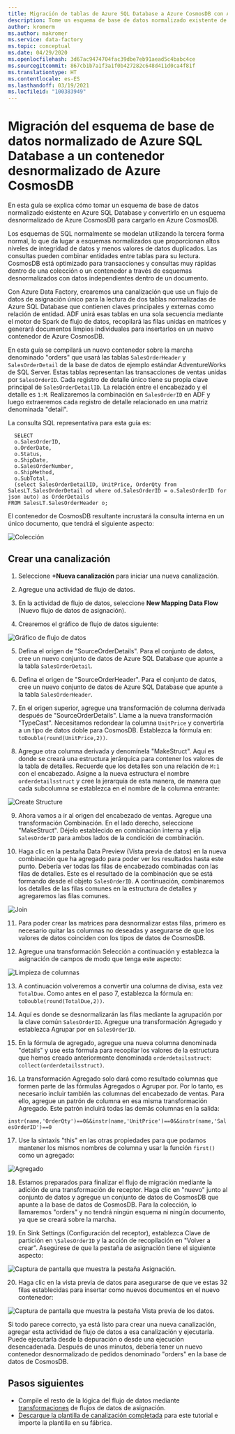 ```yaml
---
title: Migración de tablas de Azure SQL Database a Azure CosmosDB con Azure Data Factory
description: Tome un esquema de base de datos normalizado existente de Azure SQL Database y mígrelo a un contenedor desnormalizado de Azure CosmosDB con Azure Data Factory.
author: kromerm
ms.author: makromer
ms.service: data-factory
ms.topic: conceptual
ms.date: 04/29/2020
ms.openlocfilehash: 3d67ac9474704fac39dbe7eb91aead5c4babc4ce
ms.sourcegitcommit: 867cb1b7a1f3a1f0b427282c648d411d0ca4f81f
ms.translationtype: HT
ms.contentlocale: es-ES
ms.lasthandoff: 03/19/2021
ms.locfileid: "100383949"
---
```

# <a name="migrate-normalized-database-schema-from-azure-sql-database-to-azure-cosmosdb-denormalized-container"></a>Migración del esquema de base de datos normalizado de Azure SQL Database a un contenedor desnormalizado de Azure CosmosDB

En esta guía se explica cómo tomar un esquema de base de datos normalizado existente en Azure SQL Database y convertirlo en un esquema desnormalizado de Azure CosmosDB para cargarlo en Azure CosmosDB.

Los esquemas de SQL normalmente se modelan utilizando la tercera forma normal, lo que da lugar a esquemas normalizados que proporcionan altos niveles de integridad de datos y menos valores de datos duplicados. Las consultas pueden combinar entidades entre tablas para su lectura. CosmosDB está optimizado para transacciones y consultas muy rápidas dentro de una colección o un contenedor a través de esquemas desnormalizados con datos independientes dentro de un documento.

Con Azure Data Factory, crearemos una canalización que use un flujo de datos de asignación único para la lectura de dos tablas normalizadas de Azure SQL Database que contienen claves principales y externas como relación de entidad. ADF unirá esas tablas en una sola secuencia mediante el motor de Spark de flujo de datos, recopilará las filas unidas en matrices y generará documentos limpios individuales para insertarlos en un nuevo contenedor de Azure CosmosDB.

En esta guía se compilará un nuevo contenedor sobre la marcha denominado "orders" que usará las tablas ```SalesOrderHeader``` y ```SalesOrderDetail``` de la base de datos de ejemplo estándar AdventureWorks de SQL Server. Estas tablas representan las transacciones de ventas unidas por ```SalesOrderID```. Cada registro de detalle único tiene su propia clave principal de ```SalesOrderDetailID```. La relación entre el encabezado y el detalle es ```1:M```. Realizaremos la combinación en ```SalesOrderID``` en ADF y luego extraeremos cada registro de detalle relacionado en una matriz denominada "detail".

La consulta SQL representativa para esta guía es:

```
  SELECT
  o.SalesOrderID,
  o.OrderDate,
  o.Status,
  o.ShipDate,
  o.SalesOrderNumber,
  o.ShipMethod,
  o.SubTotal,
  (select SalesOrderDetailID, UnitPrice, OrderQty from SalesLT.SalesOrderDetail od where od.SalesOrderID = o.SalesOrderID for json auto) as OrderDetails
FROM SalesLT.SalesOrderHeader o;
```

El contenedor de CosmosDB resultante incrustará la consulta interna en un único documento, que tendrá el siguiente aspecto:

![Colección](media/data-flow/cosmosb3.png)

## <a name="create-a-pipeline"></a>Crear una canalización

1. Seleccione **+Nueva canalización** para iniciar una nueva canalización.

2. Agregue una actividad de flujo de datos.

3. En la actividad de flujo de datos, seleccione **New Mapping Data Flow** (Nuevo flujo de datos de asignación).

4. Crearemos el gráfico de flujo de datos siguiente:

![Gráfico de flujo de datos](media/data-flow/cosmosb1.png)

5. Defina el origen de "SourceOrderDetails". Para el conjunto de datos, cree un nuevo conjunto de datos de Azure SQL Database que apunte a la tabla ```SalesOrderDetail```.

6. Defina el origen de "SourceOrderHeader". Para el conjunto de datos, cree un nuevo conjunto de datos de Azure SQL Database que apunte a la tabla ```SalesOrderHeader```.

7. En el origen superior, agregue una transformación de columna derivada después de "SourceOrderDetails". Llame a la nueva transformación "TypeCast". Necesitamos redondear la columna ```UnitPrice``` y convertirla a un tipo de datos doble para CosmosDB. Establezca la fórmula en: ```toDouble(round(UnitPrice,2))```.

8. Agregue otra columna derivada y denomínela "MakeStruct". Aquí es donde se creará una estructura jerárquica para contener los valores de la tabla de detalles. Recuerde que los detalles son una relación de ```M:1``` con el encabezado. Asigne a la nueva estructura el nombre ```orderdetailsstruct``` y cree la jerarquía de esta manera, de manera que cada subcolumna se establezca en el nombre de la columna entrante:

![Create Structure](media/data-flow/cosmosb9.png)

9. Ahora vamos a ir al origen del encabezado de ventas. Agregue una transformación Combinación. En el lado derecho, seleccione "MakeStruct". Déjelo establecido en combinación interna y elija ```SalesOrderID``` para ambos lados de la condición de combinación.

10. Haga clic en la pestaña Data Preview (Vista previa de datos) en la nueva combinación que ha agregado para poder ver los resultados hasta este punto. Debería ver todas las filas de encabezado combinadas con las filas de detalles. Este es el resultado de la combinación que se está formando desde el objeto ```SalesOrderID```. A continuación, combinaremos los detalles de las filas comunes en la estructura de detalles y agregaremos las filas comunes.

![Join](media/data-flow/cosmosb4.png)

11. Para poder crear las matrices para desnormalizar estas filas, primero es necesario quitar las columnas no deseadas y asegurarse de que los valores de datos coinciden con los tipos de datos de CosmosDB.

12. Agregue una transformación Selección a continuación y establezca la asignación de campos de modo que tenga este aspecto:

![Limpieza de columnas](media/data-flow/cosmosb5.png)

13. A continuación volveremos a convertir una columna de divisa, esta vez ```TotalDue```. Como antes en el paso 7, establezca la fórmula en: ```toDouble(round(TotalDue,2))```.

14. Aquí es donde se desnormalizarán las filas mediante la agrupación por la clave común ```SalesOrderID```. Agregue una transformación Agregado y establezca Agrupar por en ```SalesOrderID```.

15. En la fórmula de agregado, agregue una nueva columna denominada "details" y use esta fórmula para recopilar los valores de la estructura que hemos creado anteriormente denominada ```orderdetailsstruct```: ```collect(orderdetailsstruct)```.

16. La transformación Agregado solo dará como resultado columnas que formen parte de las fórmulas Agregados o Agrupar por. Por lo tanto, es necesario incluir también las columnas del encabezado de ventas. Para ello, agregue un patrón de columna en esa misma transformación Agregado. Este patrón incluirá todas las demás columnas en la salida:

```instr(name,'OrderQty')==0&&instr(name,'UnitPrice')==0&&instr(name,'SalesOrderID')==0```

17. Use la sintaxis "this" en las otras propiedades para que podamos mantener los mismos nombres de columna y usar la función ```first()``` como un agregado:

![Agregado](media/data-flow/cosmosb6.png)

18. Estamos preparados para finalizar el flujo de migración mediante la adición de una transformación de receptor. Haga clic en "nuevo" junto al conjunto de datos y agregue un conjunto de datos de CosmosDB que apunte a la base de datos de CosmosDB. Para la colección, lo llamaremos "orders" y no tendrá ningún esquema ni ningún documento, ya que se creará sobre la marcha.

19. En Sink Settings (Configuración del receptor), establezca Clave de partición en ```\SalesOrderID``` y la acción de recopilación en "Volver a crear". Asegúrese de que la pestaña de asignación tiene el siguiente aspecto:

![Captura de pantalla que muestra la pestaña Asignación.](media/data-flow/cosmosb7.png)

20. Haga clic en la vista previa de datos para asegurarse de que ve estas 32 filas establecidas para insertar como nuevos documentos en el nuevo contenedor:

![Captura de pantalla que muestra la pestaña Vista previa de los datos.](media/data-flow/cosmosb8.png)

Si todo parece correcto, ya está listo para crear una nueva canalización, agregar esta actividad de flujo de datos a esa canalización y ejecutarla. Puede ejecutarla desde la depuración o desde una ejecución desencadenada. Después de unos minutos, debería tener un nuevo contenedor desnormalizado de pedidos denominado "orders" en la base de datos de CosmosDB.

## <a name="next-steps"></a>Pasos siguientes

* Compile el resto de la lógica del flujo de datos mediante [transformaciones](concepts-data-flow-overview.md) de flujos de datos de asignación.
* [Descargue la plantilla de canalización completada](https://github.com/kromerm/adfdataflowdocs/blob/master/sampledata/SQL%20Orders%20to%20CosmosDB.zip) para este tutorial e importe la plantilla en su fábrica.

